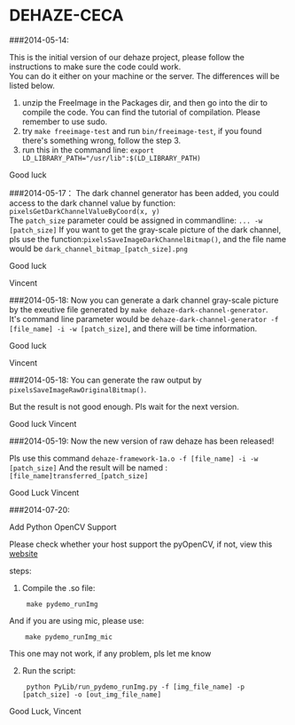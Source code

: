 DEHAZE-CECA
===========

###2014-05-14:

This is the initial version of our dehaze project, please follow the instructions to make sure the code could work.  
You can do it either on your machine or the server. The differences will be listed below.

1. unzip the FreeImage in the Packages dir, and then go into the dir to compile the code. You can find the tutorial of compilation. Please remember to use sudo.
2. try `make freeimage-test` and run `bin/freeimage-test`, if you found there's something wrong, follow the step 3.
3. run this in the command line: `export LD_LIBRARY_PATH="/usr/lib":$(LD_LIBRARY_PATH)`

Good luck
    
###2014-05-17：
The dark channel generator has been added, you could access to the dark channel value by function: `pixelsGetDarkChannelValueByCoord(x, y)`  
The `patch_size` parameter could be assigned in commandline: `... -w [patch_size]`
If you want to get the gray-scale picture of the dark channel, pls use the function:`pixelsSaveImageDarkChannelBitmap()`, and the file name would be `dark_channel_bitmap_[patch_size].png`

Good luck

Vincent

###2014-05-18:
Now you can generate a dark channel gray-scale picture by the exeutive file generated by `make dehaze-dark-channel-generator`.  
It's command line parameter would be `dehaze-dark-channel-generator -f [file_name] -i -w [patch_size]`, and there will be time information.

Good luck

Vincent


###2014-05-18:
You can generate the raw output by `pixelsSaveImageRawOriginalBitmap()`.

But the result is not good enough. Pls wait for the next version.

Good luck
Vincent

###2014-05-19:
Now the new version of raw dehaze has been released!

Pls use this command `dehaze-framework-1a.o -f [file_name] -i -w [patch_size]`
And the result will be named : `[file_name]transferred_[patch_size]`

Good Luck
Vincent

###2014-07-20:

Add Python OpenCV Support

Please check whether your host support the pyOpenCV, if not, view this [website](http://docs.opencv.org/trunk/doc/py_tutorials/py_setup/py_setup_in_fedora/py_setup_in_fedora.html)

steps:

1. Compile the .so file:
	
		make pydemo_runImg

And if you are using mic, please use:

		make pydemo_runImg_mic
	
This one may not work, if any problem, pls let me know

2. Run the script:

		python PyLib/run_pydemo_runImg.py -f [img_file_name] -p [patch_size] -o [out_img_file_name]
	
Good Luck,
Vincent
